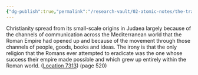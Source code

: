 ```yaml
---
{"dg-publish":true,"permalink":"/research-vault/02-atomic-notes/the-transmission-channels-of-the-roman-empire-made-possible-the-spread-of-christianity/"}
---
```


Christianity spread from its small-scale origins in Judaea largely because of the channels of communication across the Mediterranean world that the Roman Empire had opened up and because of the movement through those channels of people, goods, books and ideas. The irony is that the only religion that the Romans ever attempted to eradicate was the one whose success their empire made possible and which grew up entirely within the Roman world. ([Location 7313](https://readwise.io/to_kindle?action=open&asin=B0108U7IHO&location=7313)) (page 520)